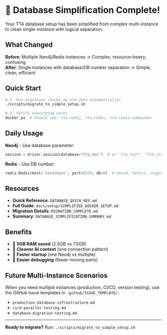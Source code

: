 # 🎉 Database Simplification Complete!

Your TTA database setup has been simplified from complex multi-instance to clean single-instance with logical separation.

## What Changed

**Before**: Multiple Neo4j/Redis instances → Complex, resource-heavy, confusing  
**After**: Single instances with database/DB number separation → Simple, clean, efficient

## Quick Start

```bash
# 1. Run migration (backs up old data automatically)
./scripts/migrate_to_simple_setup.sh

# 2. Verify everything works
docker ps  # Should see: tta-neo4j, tta-redis, tta-redis-commander
```

## Daily Usage

**Neo4j** - Use database parameter:
```python
session = driver.session(database="tta_dev")  # or "tta_test", "tta_staging"
```

**Redis** - Use DB number:
```python
redis.Redis(host='localhost', port=6379, db=0)  # dev=0, test=1, staging=2
```

## Resources

- **Quick Reference**: `DATABASE_QUICK_REF.md`
- **Full Guide**: `docs/setup/SIMPLIFIED_DOCKER_SETUP.md`
- **Migration Details**: `MIGRATION_COMPLETE.md`
- **Summary**: `DATABASE_SIMPLIFICATION_SUMMARY.md`

## Benefits

- 💾 **5GB RAM saved** (2.5GB vs 7.5GB)
- 🧠 **Cleaner AI context** (one connection pattern)
- 🚀 **Faster startup** (one Neo4j vs multiple)
- 🔧 **Easier debugging** (fewer moving parts)

## Future Multi-Instance Scenarios

When you need multiple instances (production, CI/CD, version testing), use the GitHub issue templates in `.github/ISSUE_TEMPLATE/`:

- `production-database-infrastructure.md`
- `cicd-parallel-testing.md`
- `database-migration-testing.md`

---

**Ready to migrate?** Run: `./scripts/migrate_to_simple_setup.sh`
